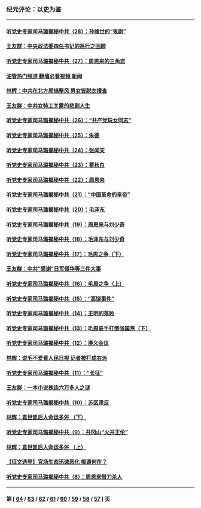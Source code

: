 ### 纪元评论：以史为鉴
---
#### [听党史专家司马璐揭秘中共（28）：孙维世的“鬼剧”](../../pages/nsc1028/n13856891.md?11030330) 
#### [王友群：中央政法委四任书记的恶行之回顾](../../pages/nsc1028/n13855519.md?11030330) 
#### [听党史专家司马璐揭秘中共（27）：周恩来的三角恋](../../pages/nsc1028/n13855636.md?11030330) 
#### [油管热门频道 翻墙必看视频 新闻](ok?11030330)
#### [林辉：中共在北方局搞整风 男女皆脱衣搜查](../../pages/nsc1028/n13855473.md?11030330) 
#### [王友群：中共女特工关露的悲剧人生](../../pages/nsc1028/n13855019.md?11030330) 
#### [听党史专家司马璐揭秘中共（26）：“共产党玩女同志”](../../pages/nsc1028/n13854553.md?11030330) 
#### [听党史专家司马璐揭秘中共（25）：朱德](../../pages/nsc1028/n13853823.md?11030330) 
#### [听党史专家司马璐揭秘中共（24）：张闻天](../../pages/nsc1028/n13852852.md?11030330) 
#### [听党史专家司马璐揭秘中共（23）：瞿秋白](../../pages/nsc1028/n13852353.md?11030330) 
#### [听党史专家司马璐揭秘中共（22）：周恩来](../../pages/nsc1028/n13851190.md?11030330) 
#### [听党史专家司马璐揭秘中共（21）：“中国革命的皇帝”](../../pages/nsc1028/n13850794.md?11030330) 
#### [听党史专家司马璐揭秘中共（20）：毛泽东](../../pages/nsc1028/n13850194.md?11030330) 
#### [听党史专家司马璐揭秘中共（19）：周恩来与刘少奇](../../pages/nsc1028/n13849324.md?11030330) 
#### [听党史专家司马璐揭秘中共（18）：毛泽东与刘少奇](../../pages/nsc1028/n13847834.md?11030330) 
#### [听党史专家司马璐揭秘中共（17）：毛周之争（下）](../../pages/nsc1028/n13842967.md?11030330) 
#### [王友群：中共“感谢”日军侵华等三件大事](../../pages/nsc1028/n13842025.md?11030330) 
#### [听党史专家司马璐揭秘中共（16）：毛周之争（上）](../../pages/nsc1028/n13842192.md?11030330) 
#### [听党史专家司马璐揭秘中共（15）：“高饶事件”](../../pages/nsc1028/n13841710.md?11030330) 
#### [听党史专家司马璐揭秘中共（14）：王明的落败](../../pages/nsc1028/n13841263.md?11030330) 
#### [听党史专家司马璐揭秘中共（13）：毛周联手打倒张国焘（下）](../../pages/nsc1028/n13840885.md?11030330) 
#### [听党史专家司马璐揭秘中共（12）：遵义会议](../../pages/nsc1028/n13839111.md?11030330) 
#### [林辉：说毛不爱看人民日报 记者被打成右派](../../pages/nsc1028/n13838921.md?11030330) 
#### [听党史专家司马璐揭秘中共（11）：“长征”](../../pages/nsc1028/n13838284.md?11030330) 
#### [王友群：一本小说株连六万多人之谜](../../pages/nsc1028/n13837520.md?11030330) 
#### [听党史专家司马璐揭秘中共（10）：苏区肃反](../../pages/nsc1028/n13837427.md?11030330) 
#### [林辉：袁世凯后人命运多舛 （下）](../../pages/nsc1028/n13837104.md?11030330) 
#### [听党史专家司马璐揭秘中共（9）：井冈山“火并王伦”](../../pages/nsc1028/n13836688.md?11030330) 
#### [林辉：袁世凯后人命运多舛 （上）](../../pages/nsc1028/n13836356.md?11030330) 
#### [【征文选登】官场生态迅速恶化 根源何在？](../../pages/nsc1028/n13836119.md?11030330) 
#### [听党史专家司马璐揭秘中共（8）：周恩来借刀杀人](../../pages/nsc1028/n13834429.md?11030330) 

---
#### 第 [ [64](./64.md?11030330) / [63](./63.md?11030330) / [62](./62.md?11030330) / [61](./61.md?11030330) / [60](./60.md?11030330) / [59](./59.md?11030330) / [58](./58.md?11030330) / [57](./57.md?11030330) ] 页

